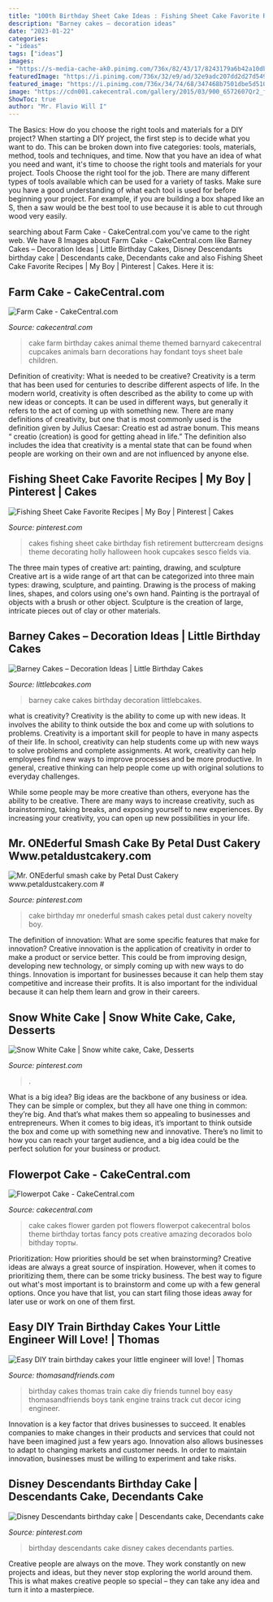 ```yaml
---
title: "100th Birthday Sheet Cake Ideas : Fishing Sheet Cake Favorite Recipes"
description: "Barney cakes – decoration ideas"
date: "2023-01-22"
categories:
- "ideas"
tags: ["ideas"]
images:
- "https://s-media-cache-ak0.pinimg.com/736x/82/43/17/8243179a6b42a10db3f12ebb8d3fe8ae.jpg"
featuredImage: "https://i.pinimg.com/736x/32/e9/ad/32e9adc207dd2d27d549ece0b0413903--snow-white-cake.jpg"
featured_image: "https://i.pinimg.com/736x/34/74/68/347468b7501dbe5d5106058708ef8b4c.jpg"
image: "https://cdn001.cakecentral.com/gallery/2015/03/900_6572607Qr2_flowerpot-cake.jpg"
ShowToc: true
author: "Mr. Flavio Will I"
---
```



The Basics: How do you choose the right tools and materials for a DIY project?
When starting a DIY project, the first step is to decide what you want to do. This can be broken down into five categories: tools, materials, method, tools and techniques, and time. Now that you have an idea of what you need and want, it's time to choose the right tools and materials for your project.
Tools
Choose the right tool for the job. There are many different types of tools available which can be used for a variety of tasks. Make sure you have a good understanding of what each tool is used for before beginning your project. For example, if you are building a box shaped like an S, then a saw would be the best tool to use because it is able to cut through wood very easily.

	

		
searching about Farm Cake - CakeCentral.com you've came to the right web. We have 8 Images about Farm Cake - CakeCentral.com like Barney Cakes – Decoration Ideas | Little Birthday Cakes, Disney Descendants birthday cake | Descendants cake, Decendants cake and also Fishing Sheet Cake Favorite Recipes | My Boy | Pinterest | Cakes. Here it is:
		
    
## Farm Cake - CakeCentral.com

<img loading=lazy src="https://cdn001.cakecentral.com/gallery/2015/03/900_4337XMAY_farm-cake.jpg" onerror="this.onerror=null;this.src='https://tse3.mm.bing.net/th?id=OIP.h_ssDcxyZfJqeSBa4k0WTgHaLH&amp;pid=15.1';" alt="Farm Cake - CakeCentral.com">

_Source: cakecentral.com_

>cake farm birthday cakes animal theme themed barnyard cakecentral cupcakes animals barn decorations hay fondant toys sheet bale children. 

	

Definition of creativity: What is needed to be creative?
Creativity is a term that has been used for centuries to describe different aspects of life. In the modern world, creativity is often described as the ability to come up with new ideas or concepts. It can be used in different ways, but generally it refers to the act of coming up with something new. There are many definitions of creativity, but one that is most commonly used is the definition given by Julius Caesar: Creatio est ad astrae bonum. This means “ creatio (creation) is good for getting ahead in life.” The definition also includes the idea that creativity is a mental state that can be found when people are working on their own and are not influenced by anyone else.

    
## Fishing Sheet Cake Favorite Recipes | My Boy | Pinterest | Cakes

<img loading=lazy src="https://s-media-cache-ak0.pinimg.com/736x/82/43/17/8243179a6b42a10db3f12ebb8d3fe8ae.jpg" onerror="this.onerror=null;this.src='https://tse3.mm.bing.net/th?id=OIP.rBclPqmFVPv_3js_-vB9tQHaJ4&amp;pid=15.1';" alt="Fishing Sheet Cake Favorite Recipes | My Boy | Pinterest | Cakes">

_Source: pinterest.com_

>cakes fishing sheet cake birthday fish retirement buttercream designs theme decorating holly halloween hook cupcakes sesco fields via. 

	

The three main types of creative art: painting, drawing, and sculpture
Creative art is a wide range of art that can be categorized into three main types: drawing, sculpture, and painting. Drawing is the process of making lines, shapes, and colors using one's own hand. Painting is the portrayal of objects with a brush or other object. Sculpture is the creation of large, intricate pieces out of clay or other materials.

    
## Barney Cakes – Decoration Ideas | Little Birthday Cakes

<img loading=lazy src="http://www.littlebcakes.com/wp-content/uploads/2014/01/Barney-Cake-Ideas-643x1024.jpg" onerror="this.onerror=null;this.src='https://tse3.mm.bing.net/th?id=OIP.lexI2QQZDnM-7YPboBgdswHaLy&amp;pid=15.1';" alt="Barney Cakes – Decoration Ideas | Little Birthday Cakes">

_Source: littlebcakes.com_

>barney cake cakes birthday decoration littlebcakes. 

	

what is creativity?
Creativity is the ability to come up with new ideas. It involves the ability to think outside the box and come up with solutions to problems.
Creativity is a important skill for people to have in many aspects of their life. In school, creativity can help students come up with new ways to solve problems and complete assignments. At work, creativity can help employees find new ways to improve processes and be more productive. In general, creative thinking can help people come up with original solutions to everyday challenges.

While some people may be more creative than others, everyone has the ability to be creative. There are many ways to increase creativity, such as brainstorming, taking breaks, and exposing yourself to new experiences. By increasing your creativity, you can open up new possibilities in your life.

    
## Mr. ONEderful Smash Cake By Petal Dust Cakery Www.petaldustcakery.com #

<img loading=lazy src="https://i.pinimg.com/736x/34/74/68/347468b7501dbe5d5106058708ef8b4c.jpg" onerror="this.onerror=null;this.src='https://tse1.mm.bing.net/th?id=OIP.ssQWl5GWtij6nB7FNIeZ3wHaJ3&amp;pid=15.1';" alt="Mr. ONEderful smash cake by Petal Dust Cakery www.petaldustcakery.com #">

_Source: pinterest.com_

>cake birthday mr onederful smash cakes petal dust cakery novelty boy. 

	

The definition of innovation: What are some specific features that make for innovation?
Creative innovation is the application of creativity in order to make a product or service better. This could be from improving design, developing new technology, or simply coming up with new ways to do things. Innovation is important for businesses because it can help them stay competitive and increase their profits. It is also important for the individual because it can help them learn and grow in their careers.

    
## Snow White Cake | Snow White Cake, Cake, Desserts

<img loading=lazy src="https://i.pinimg.com/736x/32/e9/ad/32e9adc207dd2d27d549ece0b0413903--snow-white-cake.jpg" onerror="this.onerror=null;this.src='https://tse3.mm.bing.net/th?id=OIP.QlBm-885yDa-LYAw_N1bUAHaNK&amp;pid=15.1';" alt="Snow White Cake | Snow white cake, Cake, Desserts">

_Source: pinterest.com_

>. 

	

What is a big idea?
Big ideas are the backbone of any business or idea. They can be simple or complex, but they all have one thing in common: they’re big. And that’s what makes them so appealing to businesses and entrepreneurs. When it comes to big ideas, it’s important to think outside the box and come up with something new and innovative. There’s no limit to how you can reach your target audience, and a big idea could be the perfect solution for your business or product.

    
## Flowerpot Cake - CakeCentral.com

<img loading=lazy src="https://cdn001.cakecentral.com/gallery/2015/03/900_6572607Qr2_flowerpot-cake.jpg" onerror="this.onerror=null;this.src='https://tse1.mm.bing.net/th?id=OIP.QqzG5LymrYip4d4r2_H_BwHaLD&amp;pid=15.1';" alt="Flowerpot Cake - CakeCentral.com">

_Source: cakecentral.com_

>cake cakes flower garden pot flowers flowerpot cakecentral bolos theme birthday tortas fancy pots creative amazing decorados bolo bithday торты. 

	

Prioritization: How priorities should be set when brainstorming?
Creative ideas are always a great source of inspiration. However, when it comes to prioritizing them, there can be some tricky business. The best way to figure out what's most important is to brainstorm and come up with a few general options. Once you have that list, you can start filing those ideas away for later use or work on one of them first.

    
## Easy DIY Train Birthday Cakes Your Little Engineer Will Love! | Thomas

<img loading=lazy src="http://www.thomasandfriends.com/en-ca/Images/TNF-Cake-tunnel2-700x467_tcm1108-306079.jpg" onerror="this.onerror=null;this.src='https://tse1.mm.bing.net/th?id=OIP.JzmhjXIKg-fiF9Uzw9DH8wHaJ4&amp;pid=15.1';" alt="Easy DIY train birthday cakes your little engineer will love! | Thomas">

_Source: thomasandfriends.com_

>birthday cakes thomas train cake diy friends tunnel boy easy thomasandfriends boys tank engine trains track cut decor icing engineer. 

	

Innovation is a key factor that drives businesses to succeed. It enables companies to make changes in their products and services that could not have been imagined just a few years ago. Innovation also allows businesses to adapt to changing markets and customer needs. In order to maintain innovation, businesses must be willing to experiment and take risks.

    
## Disney Descendants Birthday Cake | Descendants Cake, Decendants Cake

<img loading=lazy src="https://i.pinimg.com/736x/9b/f4/e2/9bf4e21a99e5ed24975a9e0030926131--birthday-cakes.jpg" onerror="this.onerror=null;this.src='https://tse4.mm.bing.net/th?id=OIP.ODR233FVC54jcl10IfZxwgHaJ5&amp;pid=15.1';" alt="Disney Descendants birthday cake | Descendants cake, Decendants cake">

_Source: pinterest.com_

>birthday descendants cake disney cakes decendants parties. 

	

Creative people are always on the move. They work constantly on new projects and ideas, but they never stop exploring the world around them. This is what makes creative people so special – they can take any idea and turn it into a masterpiece.

